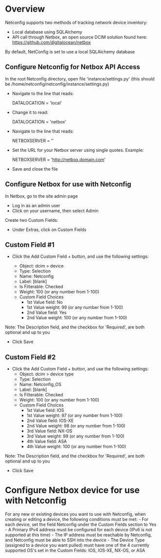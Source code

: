 Overview
========

Netconfig supports two methods of tracking network device inventory:

- Local database using SQLAlchemy
- API call through Netbox, an open source DCIM solution found here: https://github.com/digitalocean/netbox

By default, NetConfig is set to use a local SQLAlchemy database


Configure Netconfig for Netbox API Access
-----------------------------------------

In the root Netconfig directory, open file 'instance/settings.py' (this should be /home/netconfig/netconfig/instance/settings.py)

- Navigate to the line that reads:
	
	DATALOCATION = 'local'

- Change it to read:

	DATALOCATION = 'netbox'

- Navigate to the line that reads:

	NETBOXSERVER = ''

- Set the URL for your Netbox server using single quotes.  Example:

	NETBOXSERVER = 'http://netbox.domain.com'

- Save and close the file


Configure Netbox for use with Netconfig
---------------------------------------

In Netbox, go to the site admin page

- Log in as an admin user
- Click on your username, then select Admin

Create two Custom Fields:

- Under Extras, click on Custom Fields


Custom Field #1
---------------

- Click the Add Custom Field + button, and use the following settings:

	- Object:					dcim > device
	- Type:						Selection
	- Name:						Netconfig
	- Label:					[blank]
	- Is Filterable:			Checked
	- Weight:					100	(or any number from 1-100)
	- Custom Field Choices
		- 1st Value field:		No
		- 1st Value weight:		99 (or any number from 1-100)
		- 2nd Value field:		Yes
		- 2nd Value weight:		100	(or any number from 1-100)

Note: The Description field, and the checkbox for 'Required', are both optional and up to you

- Click Save


Custom Field #2
---------------

- Click the Add Custom Field + button, and use the following settings:
	- Object:					dcim > device type
	- Type:						Selection
	- Name:						Netconfig_OS
	- Label:					[blank]
	- Is Filterable:			Checked
	- Weight:					100	(or any number from 1-100)
	- Custom Field Choices
		- 1st Value field:		IOS
		- 1st Value weight:		97 (or any number from 1-100)
		- 2nd Value field:		IOS-XE
		- 2nd Value weight:		98	(or any number from 1-100)
		- 3rd Value field:		NX-OS
		- 3rd Value weight:		99 (or any number from 1-100)
		- 4th Value field:		ASA
		- 4th Value weight:		100	(or any number from 1-100)

Note: The Description field, and the checkbox for 'Required', are both optional and up to you

- Click Save


Configure Netbox device for use with Netconfig
==================================================

For any new or existing devices you want to use with Netconfig, when creating or editing a device, the following conditions must be met:
	- For each device, set the field Netconfig under the Custom Fields section to Yes
	- A Primary IPv4 address must be configured for each device (IPv6 is not supported at this time)
	- The IP address must be reachable by Netconfig, and Netconfig must be able to SSH into the device
	- The Device Type (assigned to a device you want pulled) must have one of the 4 currently supported OS's set in the Custom Fields: IOS, IOS-XE, NX-OS, or ASA
